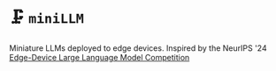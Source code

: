 # 🗜️ `miniLLM`

Miniature LLMs deployed to edge devices. Inspired by the NeurIPS '24 [Edge-Device Large Language Model Competition](https://edge-llms-challenge.github.io/edge-llm-challenge.github.io/index)
